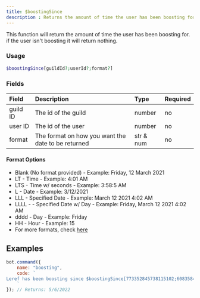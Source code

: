 ```yaml
---
title: $boostingSince
description : Returns the amount of time the user has been boosting for.
---
```


This function will return the amount of time the user has been boosting for. if the user isn't boosting it will return nothing.


### Usage
```php
$boostingSince[guildId?;userId?;format?]
```

### Fields

| Field | Description | Type | Required |
| :--- | :--- | :--- | :--- |
| guild ID | The id of the guild | number | no |
| user ID | The id of the user | number | no |
| format | The format on how you want the date to be returned | str & num | no |

#### Format Options

* Blank \(No format provided\) - Example: Friday, 12 March 2021
* LT - Time - Example: 4:01 AM
* LTS - Time w/ seconds - Example: 3:58:5 AM
* L - Date - Example: 3/12/2021
* LLL - Specified Date - Example: March 12 2021 4:02 AM
* LLLL - - Specified Date w/ Day - Example: Friday, March 12 2021 4:02 AM
* dddd - Day - Example: Friday
* HH - Hour - Example: 15
* For more formats, check [here](https://thecodebarbarian.com/formatting-javascript-dates-with-moment-js.html)


## Examples

```javascript
bot.command({
    name: "boosting",
    code: `
Leref has been boosting since $boostingSince[773352845738115102;608358453580136499;L] // Checking when Leref boosted Akarui Development server.
    `
}); // Returns: 5/6/2022
```

